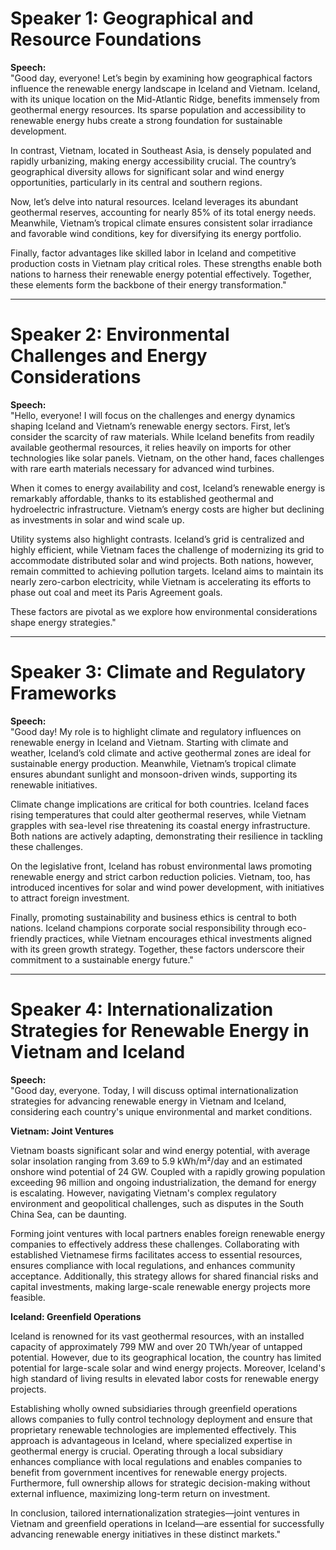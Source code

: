 # Speaker 1: Geographical and Resource Foundations

**Speech:**  
"Good day, everyone! Let’s begin by examining how geographical factors influence the renewable energy landscape in Iceland and Vietnam. Iceland, with its unique location on the Mid-Atlantic Ridge, benefits immensely from geothermal energy resources. Its sparse population and accessibility to renewable energy hubs create a strong foundation for sustainable development.  

In contrast, Vietnam, located in Southeast Asia, is densely populated and rapidly urbanizing, making energy accessibility crucial. The country’s geographical diversity allows for significant solar and wind energy opportunities, particularly in its central and southern regions.  

Now, let’s delve into natural resources. Iceland leverages its abundant geothermal reserves, accounting for nearly 85% of its total energy needs. Meanwhile, Vietnam’s tropical climate ensures consistent solar irradiance and favorable wind conditions, key for diversifying its energy portfolio.  

Finally, factor advantages like skilled labor in Iceland and competitive production costs in Vietnam play critical roles. These strengths enable both nations to harness their renewable energy potential effectively. Together, these elements form the backbone of their energy transformation."

---

# Speaker 2: Environmental Challenges and Energy Considerations

**Speech:**  
"Hello, everyone! I will focus on the challenges and energy dynamics shaping Iceland and Vietnam’s renewable energy sectors. First, let’s consider the scarcity of raw materials. While Iceland benefits from readily available geothermal resources, it relies heavily on imports for other technologies like solar panels. Vietnam, on the other hand, faces challenges with rare earth materials necessary for advanced wind turbines.  

When it comes to energy availability and cost, Iceland’s renewable energy is remarkably affordable, thanks to its established geothermal and hydroelectric infrastructure. Vietnam’s energy costs are higher but declining as investments in solar and wind scale up.  

Utility systems also highlight contrasts. Iceland’s grid is centralized and highly efficient, while Vietnam faces the challenge of modernizing its grid to accommodate distributed solar and wind projects. Both nations, however, remain committed to achieving pollution targets. Iceland aims to maintain its nearly zero-carbon electricity, while Vietnam is accelerating its efforts to phase out coal and meet its Paris Agreement goals.  

These factors are pivotal as we explore how environmental considerations shape energy strategies."

---

# Speaker 3: Climate and Regulatory Frameworks

**Speech:**  
"Good day! My role is to highlight climate and regulatory influences on renewable energy in Iceland and Vietnam. Starting with climate and weather, Iceland’s cold climate and active geothermal zones are ideal for sustainable energy production. Meanwhile, Vietnam’s tropical climate ensures abundant sunlight and monsoon-driven winds, supporting its renewable initiatives.  

Climate change implications are critical for both countries. Iceland faces rising temperatures that could alter geothermal reserves, while Vietnam grapples with sea-level rise threatening its coastal energy infrastructure. Both nations are actively adapting, demonstrating their resilience in tackling these challenges.  

On the legislative front, Iceland has robust environmental laws promoting renewable energy and strict carbon reduction policies. Vietnam, too, has introduced incentives for solar and wind power development, with initiatives to attract foreign investment.  

Finally, promoting sustainability and business ethics is central to both nations. Iceland champions corporate social responsibility through eco-friendly practices, while Vietnam encourages ethical investments aligned with its green growth strategy. Together, these factors underscore their commitment to a sustainable energy future."  

---

# Speaker 4: Internationalization Strategies for Renewable Energy in Vietnam and Iceland

**Speech:**  
"Good day, everyone. Today, I will discuss optimal internationalization strategies for advancing renewable energy in Vietnam and Iceland, considering each country's unique environmental and market conditions.

**Vietnam: Joint Ventures**

Vietnam boasts significant solar and wind energy potential, with average solar insolation ranging from 3.69 to 5.9 kWh/m²/day and an estimated onshore wind potential of 24 GW. Coupled with a rapidly growing population exceeding 96 million and ongoing industrialization, the demand for energy is escalating. However, navigating Vietnam's complex regulatory environment and geopolitical challenges, such as disputes in the South China Sea, can be daunting.

Forming joint ventures with local partners enables foreign renewable energy companies to effectively address these challenges. Collaborating with established Vietnamese firms facilitates access to essential resources, ensures compliance with local regulations, and enhances community acceptance. Additionally, this strategy allows for shared financial risks and capital investments, making large-scale renewable energy projects more feasible.

**Iceland: Greenfield Operations**

Iceland is renowned for its vast geothermal resources, with an installed capacity of approximately 799 MW and over 20 TWh/year of untapped potential. However, due to its geographical location, the country has limited potential for large-scale solar and wind energy projects. Moreover, Iceland's high standard of living results in elevated labor costs for renewable energy projects.

Establishing wholly owned subsidiaries through greenfield operations allows companies to fully control technology deployment and ensure that proprietary renewable technologies are implemented effectively. This approach is advantageous in Iceland, where specialized expertise in geothermal energy is crucial. Operating through a local subsidiary enhances compliance with local regulations and enables companies to benefit from government incentives for renewable energy projects. Furthermore, full ownership allows for strategic decision-making without external influence, maximizing long-term return on investment.

In conclusion, tailored internationalization strategies—joint ventures in Vietnam and greenfield operations in Iceland—are essential for successfully advancing renewable energy initiatives in these distinct markets."
